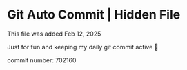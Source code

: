 # Git Auto Commit | Hidden File

This file was added Feb 12, 2025

Just for fun and keeping my daily git commit active 🤪

commit number: 702160
